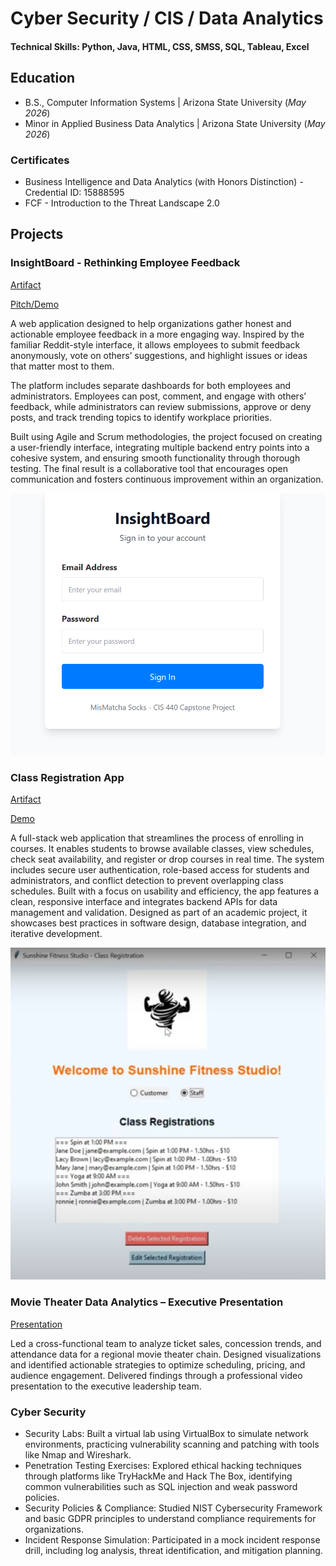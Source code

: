# Cyber Security / CIS / Data Analytics

#### Technical Skills: Python, Java, HTML, CSS, SMSS, SQL, Tableau, Excel

## Education 			        		
- B.S., Computer Information Systems | Arizona State University (_May 2026_)
- Minor in Applied Business Data Analytics | Arizona State University (_May 2026_)
  
### Certificates
- Business Intelligence and Data Analytics (with Honors Distinction) - Credential ID: 15888595
- FCF - Introduction to the Threat Landscape 2.0 

## Projects
### InsightBoard - Rethinking Employee Feedback
[Artifact](https://github.com/Ccrypsis/InsightBoard) 

[Pitch/Demo](https://docs.google.com/presentation/d/1TkWyY4RRbUriOxdPkLdpftpb9Pln6G13D3XdUfW9h3c/edit)

A web application designed to help organizations gather honest and actionable employee feedback in a more engaging way. Inspired by the familiar Reddit-style interface, it allows employees to submit feedback anonymously, vote on others’ suggestions, and highlight issues or ideas that matter most to them.

The platform includes separate dashboards for both employees and administrators. Employees can post, comment, and engage with others’ feedback, while administrators can review submissions, approve or deny posts, and track trending topics to identify workplace priorities.

Built using Agile and Scrum methodologies, the project focused on creating a user-friendly interface, integrating multiple backend entry points into a cohesive system, and ensuring smooth functionality through thorough testing. The final result is a collaborative tool that encourages open communication and fosters continuous improvement within an organization.

![InsightBoard Login Page](/assets/img/InsightBoard.png)

### Class Registration App
[Artifact](https://github.com/Ccrypsis/ClassApp)

[Demo](https://www.youtube.com/watch?v=U-wOqDPxjfY)

A full-stack web application that streamlines the process of enrolling in courses. It enables students to browse available classes, view schedules, check seat availability, and register or drop courses in real time. The system includes secure user authentication, role-based access for students and administrators, and conflict detection to prevent overlapping class schedules. Built with a focus on usability and efficiency, the app features a clean, responsive interface and integrates backend APIs for data management and validation. Designed as part of an academic project, it showcases best practices in software design, database integration, and iterative development.

![Registration App](/assets/img/RegistrationApp.png)

### Movie Theater Data Analytics – Executive Presentation
[Presentation](https://www.youtube.com/watch?v=lpbHQ0RsRj8)

Led a cross-functional team to analyze ticket sales, concession trends, and attendance data for a regional movie theater chain. Designed visualizations and identified actionable strategies to optimize scheduling, pricing, and audience engagement. Delivered findings through a professional video presentation to the executive leadership team.

### Cyber Security
- Security Labs: Built a virtual lab using VirtualBox to simulate network environments, practicing vulnerability scanning and patching with tools like Nmap and Wireshark.
- Penetration Testing Exercises: Explored ethical hacking techniques through platforms like TryHackMe and Hack The Box, identifying common vulnerabilities such as SQL injection and weak password policies.
- Security Policies & Compliance: Studied NIST Cybersecurity Framework and basic GDPR principles to understand compliance requirements for organizations.
- Incident Response Simulation: Participated in a mock incident response drill, including log analysis, threat identification, and mitigation planning.

